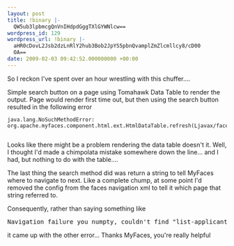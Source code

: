```yaml
---
layout: post
title: !binary |-
  QW5ub3lpbmcgQnVnIHdpdGggTXlGYWNlcw==
wordpress_id: 129
wordpress_url: !binary |-
  aHR0cDovL2Jsb2dzLnRlY2hub3Bob2JpYS5pbnQvamplZmZlcmllcy8/cD00
  OA==
date: 2009-02-03 09:42:52.000000000 +00:00
---
```

So I reckon I've spent over an hour wrestling with this chuffer....

Simple search button on a page using Tomahawk Data Table to render the output. Page would render first time out, but then using the search button resulted in the following error
<pre><code>java.lang.NoSuchMethodError: org.apache.myfaces.component.html.ext.HtmlDataTable.refresh(Ljavax/faces/context/FacesContext;)

</code></pre>
Looks like there might be a problem rendering the data table doesn't it. Well, I thought I'd made a chimpolata mistake somewhere down the line... and I had, but nothing to do with the table....

The last thing the search method did was return a string to tell MyFaces where to navigate to next. Like a complete chump, at some point I'd removed the config from the faces navigation xml to tell it which page that string referred to.

Consequently, rather than saying something like
<pre>Navigation failure you numpty, couldn't find "list-applicants"</pre>
it came up with the other error... Thanks MyFaces, you're really helpful
<pre></pre>
<pre></pre>
<pre></pre>
